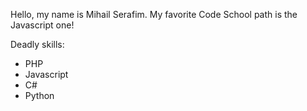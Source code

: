 Hello, my name is Mihail Serafim.
My favorite Code School path is the Javascript one!

Deadly skills:
* PHP
* Javascript
* C#
* Python

